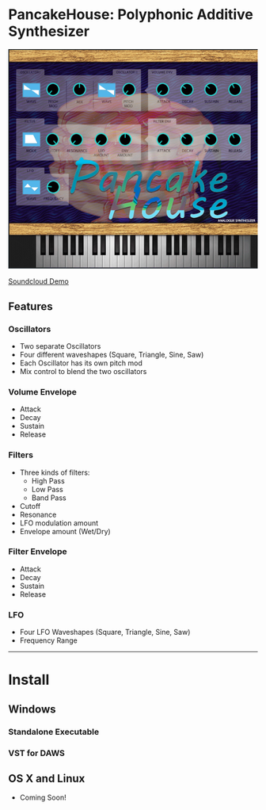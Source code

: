 # PancakeHouse: Polyphonic Additive Synthesizer
![screenshot](https://github.com/wpank/PancakeHouse/blob/master/screenshot.PNG?raw=true)


[Soundcloud Demo](https://soundcloud.com/ubancakes/pancake-house-demo)

## Features
### Oscillators
- Two separate Oscillators 
- Four different waveshapes (Square, Triangle, Sine, Saw)
- Each Oscillator has its own pitch mod 
- Mix control to blend the two oscillators

### Volume Envelope
- Attack 
- Decay 
- Sustain
- Release

### Filters
- Three kinds of filters:
  - High Pass
  - Low Pass
  - Band Pass
- Cutoff
- Resonance
- LFO modulation amount
- Envelope amount (Wet/Dry)

### Filter Envelope
- Attack
- Decay
- Sustain
- Release

### LFO
- Four LFO Waveshapes (Square, Triangle, Sine, Saw)
- Frequency Range

**********************************
# Install

## Windows

### Standalone Executable

### VST for DAWS


## OS X and Linux
- Coming Soon!
